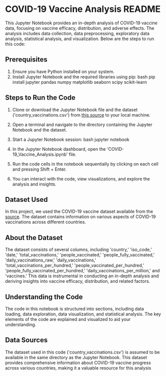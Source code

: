 # COVID-19 Vaccine Analysis README

This Jupyter Notebook provides an in-depth analysis of COVID-19 vaccine data, focusing on vaccine efficacy, distribution, and adverse effects. The analysis includes data collection, data preprocessing, exploratory data analysis, statistical analysis, and visualization. Below are the steps to run this code:

## Prerequisites
1. Ensure you have Python installed on your system.
2. Install Jupyter Notebook and the required libraries using pip:
   bash
   pip install jupyter pandas numpy matplotlib seaborn scipy scikit-learn
   

## Steps to Run the Code
1. Clone or download the Jupyter Notebook file and the dataset ('country_vaccinations.csv') from [this source](https://www.kaggle.com/datasets/gpreda/covid-world-vaccination-progress) to your local machine.
2. Open a terminal and navigate to the directory containing the Jupyter Notebook and the dataset.
3. Start a Jupyter Notebook session:
   bash
   jupyter notebook
   
4. In the Jupyter Notebook dashboard, open the 'COVID-19_Vaccine_Analysis.ipynb' file.
5. Run the code cells in the notebook sequentially by clicking on each cell and pressing Shift + Enter.
6. You can interact with the code, view visualizations, and explore the analysis and insights.

## Dataset Used
In this project, we used the COVID-19 vaccine dataset available from the [source](https://www.kaggle.com/datasets/gpreda/covid-world-vaccination-progress). The dataset contains information on various aspects of COVID-19 vaccinations across different countries.

## About the Dataset
The dataset consists of several columns, including 'country,' 'iso_code,' 'date,' 'total_vaccinations,' 'people_vaccinated,' 'people_fully_vaccinated,' 'daily_vaccinations_raw,' 'daily_vaccinations,' 'total_vaccinations_per_hundred,' 'people_vaccinated_per_hundred,' 'people_fully_vaccinated_per_hundred,' 'daily_vaccinations_per_million,' and 'vaccines.' This data is instrumental in conducting an in-depth analysis and deriving insights into vaccine efficacy, distribution, and related factors.

## Understanding the Code
The code in this notebook is structured into sections, including data loading, data exploration, data visualization, and statistical analysis. The key elements of the code are explained and visualized to aid your understanding.

## Data Sources
The dataset used in this code ('country_vaccinations.csv') is assumed to be available in the same directory as the Jupyter Notebook. This dataset provides comprehensive information about COVID-19 vaccine progress across various countries, making it a valuable resource for this analysis
